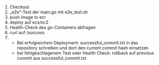 1. Checkout 
1. „e2e"-Test der main.go mit e2e_test.sh
1. push image to ecr
1. deploy auf ecs/ec2
1. Health-Check des go-Containers abfragen
1. curl auf /success
1. - Bei erfolgreichem Deployment: successful_commit.txt in das repository schreiben und dort den current commit hash einsetzen 
   - bei fehlgeschlagenem Test oder Health Check: rollback auf previous commit aus successful_commit.txt